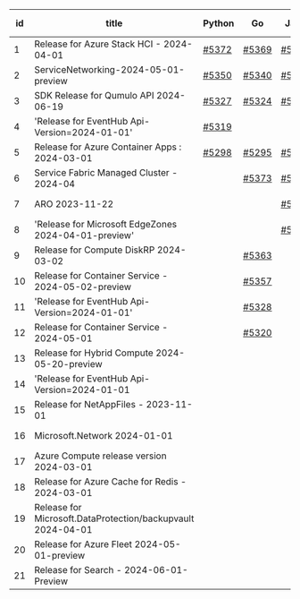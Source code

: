 | id | title | Python | Go | Java | Js | created date | target date | status |
| ------ | ------ | ------ | ------ | ------ | ------ | ------ | ------ | :-----: |
| 1 | Release for Azure Stack HCI - 2024-04-01  | [#5372](https://github.com/Azure/sdk-release-request/issues/5372)  | [#5369](https://github.com/Azure/sdk-release-request/issues/5369)  | [#5370](https://github.com/Azure/sdk-release-request/issues/5370)  | [#5371](https://github.com/Azure/sdk-release-request/issues/5371)  | 07-24 | 08-22 |  |
| 2 | ServiceNetworking-2024-05-01-preview  | [#5350](https://github.com/Azure/sdk-release-request/issues/5350)  | [#5340](https://github.com/Azure/sdk-release-request/issues/5340)  | [#5342](https://github.com/Azure/sdk-release-request/issues/5342)  | [#5346](https://github.com/Azure/sdk-release-request/issues/5346)  | 07-18 | 08-23 | Hold on by Python/ |
| 3 | SDK Release for Qumulo API 2024-06-19  | [#5327](https://github.com/Azure/sdk-release-request/issues/5327)  | [#5324](https://github.com/Azure/sdk-release-request/issues/5324)  | [#5325](https://github.com/Azure/sdk-release-request/issues/5325)  | [#5326](https://github.com/Azure/sdk-release-request/issues/5326)  | 07-09 | 07-31 |  |
| 4 | 'Release for EventHub Api-Version=2024-01-01'   | [#5319](https://github.com/Azure/sdk-release-request/issues/5319)  |  |  |  | 07-05 | 07-24 | Hold on by Python/ |
| 5 | Release for Azure Container Apps : 2024-03-01  | [#5298](https://github.com/Azure/sdk-release-request/issues/5298)  | [#5295](https://github.com/Azure/sdk-release-request/issues/5295)  | [#5296](https://github.com/Azure/sdk-release-request/issues/5296)  | [#5297](https://github.com/Azure/sdk-release-request/issues/5297)  | 06-25 | 07-26 | Hold on by JS/Java/Go/Python/ |
| 6 | Service Fabric Managed Cluster - 2024-04  |  | [#5373](https://github.com/Azure/sdk-release-request/issues/5373)  | [#5374](https://github.com/Azure/sdk-release-request/issues/5374)  | [#5375](https://github.com/Azure/sdk-release-request/issues/5375)  | 07-24 | 07-26 |  |
| 7 | ARO 2023-11-22  |  |  | [#5367](https://github.com/Azure/sdk-release-request/issues/5367)  | [#5368](https://github.com/Azure/sdk-release-request/issues/5368)  | 07-23 | 07-26 |  |
| 8 | 'Release for Microsoft EdgeZones 2024-04-01-preview'  |  |  | [#5071](https://github.com/Azure/sdk-release-request/issues/5071)  |  | 03-22 | 05-24 | Hold on by Java/ |
| 9 | Release for Compute DiskRP 2024-03-02  |  | [#5363](https://github.com/Azure/sdk-release-request/issues/5363)  |  | [#5365](https://github.com/Azure/sdk-release-request/issues/5365)  | 07-18 | 08-23 |  |
| 10 | Release for Container Service - 2024-05-02-preview  |  | [#5357](https://github.com/Azure/sdk-release-request/issues/5357)  |  | [#5360](https://github.com/Azure/sdk-release-request/issues/5360)  | 07-18 | 08-22 |  |
| 11 | 'Release for EventHub Api-Version=2024-01-01'  |  | [#5328](https://github.com/Azure/sdk-release-request/issues/5328)  |  |  | 07-10 | 07-24 | Hold on by Go/ |
| 12 | Release for Container Service - 2024-05-01  |  | [#5320](https://github.com/Azure/sdk-release-request/issues/5320)  |  | [#5322](https://github.com/Azure/sdk-release-request/issues/5322)  | 07-05 | 07-25 |  |
| 13 | Release for Hybrid Compute 2024-05-20-preview  |  |  |  | [#5333](https://github.com/Azure/sdk-release-request/issues/5333)  | 07-18 | 07-23 |  |
| 14 | 'Release for EventHub Api-Version=2024-01-01  |  |  |  | [#5318](https://github.com/Azure/sdk-release-request/issues/5318)  | 07-05 | 07-24 | Hold on by JS/ |
| 15 | Release for NetAppFiles - 2023-11-01  |  |  |  | [#5309](https://github.com/Azure/sdk-release-request/issues/5309)  | 06-27 | 07-26 |  |
| 16 | Microsoft.Network 2024-01-01  |  |  |  | [#5305](https://github.com/Azure/sdk-release-request/issues/5305)  | 06-27 | 07-25 |  |
| 17 | Azure Compute release version 2024-03-01   |  |  |  | [#5301](https://github.com/Azure/sdk-release-request/issues/5301)  | 06-26 | 07-26 |  |
| 18 | Release for Azure Cache for Redis - 2024-03-01  |  |  |  | [#5293](https://github.com/Azure/sdk-release-request/issues/5293)  | 06-25 | 07-25 |  |
| 19 | Release for Microsoft.DataProtection/backupvault 2024-04-01  |  |  |  | [#5277](https://github.com/Azure/sdk-release-request/issues/5277)  | 06-14 | 07-26 |  |
| 20 | Release for Azure Fleet 2024-05-01-preview  |  |  |  | [#5256](https://github.com/Azure/sdk-release-request/issues/5256)  | 06-05 | 06-28 |  |
| 21 | Release for Search - 2024-06-01-Preview  |  |  |  | [#5244](https://github.com/Azure/sdk-release-request/issues/5244)  | 06-04 | 06-21 |  |
